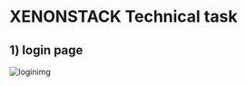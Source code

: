 # XENONSTACK Technical task
## 1) login page
![loginimg](https://in.pinterest.com/pin/638596422183591238.png) 
